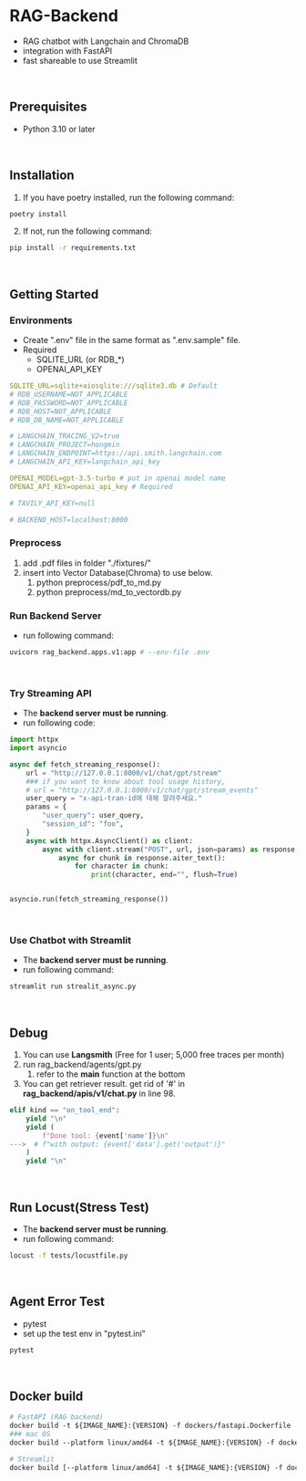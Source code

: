 # RAG-Backend
- RAG chatbot with Langchain and ChromaDB
- integration with FastAPI
- fast shareable to use Streamlit

<br>



## Prerequisites
- Python 3.10 or later

<br>

## Installation
1. If you have poetry installed, run the following command:
```bash
poetry install
```

2. If not, run the following command:
```bash
pip install -r requirements.txt
```

<br>

## Getting Started
### Environments
- Create ".env" file in the same format as ".env.sample" file.
- Required
  - SQLITE_URL (or RDB_*)
  - OPENAI_API_KEY
``` yaml
SQLITE_URL=sqlite+aiosqlite:///sqlite3.db # Default
# RDB_USERNAME=NOT_APPLICABLE
# RDB_PASSWORD=NOT_APPLICABLE
# RDB_HOST=NOT_APPLICABLE
# RDB_DB_NAME=NOT_APPLICABLE

# LANGCHAIN_TRACING_V2=true
# LANGCHAIN_PROJECT=hongmin
# LANGCHAIN_ENDPOINT=https://api.smith.langchain.com
# LANGCHAIN_API_KEY=langchain_api_key

OPENAI_MODEL=gpt-3.5-turbo # put in openai model name
OPENAI_API_KEY=openai_api_key # Required

# TAVILY_API_KEY=null

# BACKEND_HOST=localhost:8000
```

### Preprocess
1. add .pdf files in folder "./fixtures/"
2. insert into Vector Database(Chroma) to use below.
   1. python preprocess/pdf_to_md.py
   2. python preprocess/md_to_vectordb.py


### Run Backend Server
- run following command:
```bash
uvicorn rag_backend.apps.v1:app # --env-file .env
```
<br>

### Try Streaming API
- The **backend server must be running**.
- run following code:
```python
import httpx
import asyncio

async def fetch_streaming_response():
    url = "http://127.0.0.1:8000/v1/chat/gpt/stream"
    ### if you want to know about tool usage history,
    # url = "http://127.0.0.1:8000/v1/chat/gpt/stream_events"
    user_query = "x-api-tran-id에 대해 알려주세요."
    params = {
        "user_query": user_query,
        "session_id": "foo",
    }
    async with httpx.AsyncClient() as client:
        async with client.stream("POST", url, json=params) as response:
            async for chunk in response.aiter_text():
                for character in chunk:
                    print(character, end="", flush=True)


asyncio.run(fetch_streaming_response())

```
<br>

### Use Chatbot with Streamlit
- The **backend server must be running**.
- run following command:
```bash
streamlit run strealit_async.py
```

<br>


## Debug
1. You can use **Langsmith** (Free for 1 user; 5,000 free traces per month)
2. run rag_backend/agents/gpt.py
   1. refer to the **main** function at the bottom
3. You can get retriever result. get rid of '#' in **rag_backend/apis/v1/chat.py** in line 98.
```python
elif kind == "on_tool_end":
    yield "\n"
    yield (
        f"Done tool: {event['name']}\n"
--->  # f"with output: {event['data'].get('output')}"
    )
    yield "\n"
```



<br>

## Run Locust(Stress Test)
- The **backend server must be running**.
- run following command:
```bash
locust -f tests/locustfile.py
```

<br>

## Agent Error Test
- pytest
- set up the test env in "pytest.ini"
```bash
pytest
```

<br>

## Docker build
```dockerfile
# FastAPI (RAG backend)
docker build -t ${IMAGE_NAME}:{VERSION} -f dockers/fastapi.Dockerfile .
### mac OS
docker build --platform linux/amd64 -t ${IMAGE_NAME}:{VERSION} -f dockers/fastapi.Dockerfile .

# Streamlit
docker build [--platform linux/amd64] -t ${IMAGE_NAME}:{VERSION} -f dockers/streamlit.Dockerfile .
```
